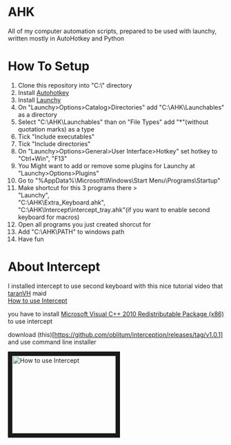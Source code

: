 # AHK
All of my computer automation scripts, prepared to be used with launchy, written mostly in AutoHotkey and Python


# How To Setup
1. Clone this repository into "C:\\" directory
2. Install [Autohotkey](https://www.autohotkey.com/download/)
3. Install [Launchy](https://www.launchy.net/download.php)
4. On "Launchy>Options>Catalog>Directories" add "C:\AHK\Launchables" as a directory
5. Select "C:\AHK\Launchables" than on "File Types" add "*"(without quotation marks) as a type
6. Tick "Include executables"
7. Tick "Include directories"
8. On "Launchy>Options>General>User Interface>Hotkey" set hotkey to "Ctrl+Win", "F13"
9. You Might want to add or remove some plugins for Launchy at "Launchy>Options>Plugins"  
10. Go to "%AppData%\Microsoft\Windows\Start Menu\Programs\Startup"
11. Make shortcut for this 3 programs there >  
  "Launchy",  
  "C:\AHK\Extra_Keyboard.ahk",  
  "C:\AHK\Intercept\intercept_tray.ahk"(if you want to enable second keyboard for macros)  
12. Open all programs you just created shorcut for
13. Add "C:\AHK\PATH" to windows path
14. Have fun


# About Intercept
I installed intercept to use second keyboard with this nice tutorial video that [taranVH](https://github.com/TaranVH/2nd-keyboard) maid  
[How to use Intercept](https://www.youtube.com/watch?v=y3e_ri-vOIo)

you have to install [Microsoft Visual C++ 2010 Redistributable Package (x86)](https://www.microsoft.com/en-us/download/details.aspx?id=5555) to use intercept

download (this)[https://github.com/oblitum/interception/releases/tag/v1.0.1] and use command line installer

<a href="http://www.youtube.com/watch?feature=player_embedded&v=y3e_ri-vOIo
" target="_blank"><img src="http://img.youtube.com/vi/y3e_ri-vOIo/0.jpg" 
alt="How to use Intercept" width="240" height="180" border="10" /></a>

